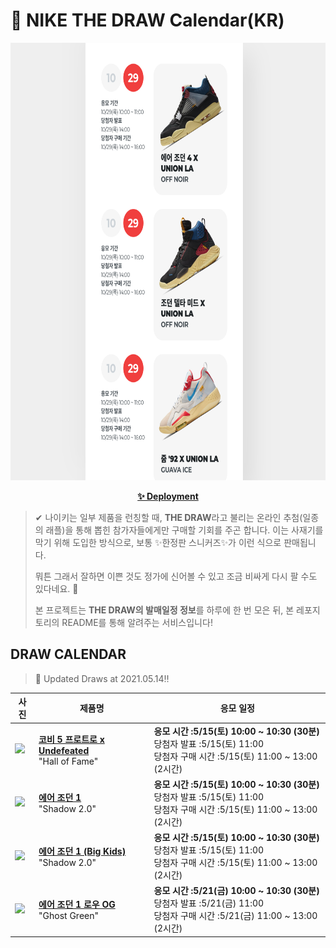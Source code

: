 # 👟 NIKE THE DRAW Calendar(KR)

<div align="center">
  <a href="https://junhoyeo.github.io/NIKE-THE-DRAW-Calendar/">
    <img src="./docs/images/preview.png" alt="Preview image of deployed application" height="700px" width="700px" />
  </a>
</div>

<p align="center">
  <a href="https://junhoyeo.github.io/NIKE-THE-DRAW-Calendar/index.html">
    <strong>✨ Deployment</strong>
  </a>
</p>

> ✔ 나이키는 일부 제품을 런칭할 때, **THE DRAW**라고 불리는 온라인 추첨(일종의 래플)을 통해 뽑힌 참가자들에게만 구매할 기회를 주곤 합니다. 이는 사재기를 막기 위해 도입한 방식으로, 보통 ✨한정판 스니커즈✨가 이런 식으로 판매됩니다.
>
> 뭐튼 그래서 잘하면 이쁜 것도 정가에 신어볼 수 있고 조금 비싸게 다시 팔 수도 있다네요. 🤭
>
> 본 프로젝트는 **THE DRAW의 발매일정 정보**를 하루에 한 번 모은 뒤, 본 레포지토리의 README를 통해 알려주는 서비스입니다!

## DRAW CALENDAR

<!-- DRAW CALENDAR: START -->

> 👟 Updated Draws at 2021.05.14‼️

| 사진 | 제품명 | 응모 일정 |
| --- | ---- | ------- |
| <img src="https://static-breeze.nike.co.kr/kr/ko_kr/cmsstatic/product/DA6809-700/64b94194-d4d0-43f2-8a5c-03b70f3feac3_primary.jpg?snkrBrowse" width="256" /> | <a href="https://www.nike.com/kr/launch/t/men/fw/basketball/DA6809-700/egxy24/kobe-v-protro-undftd"><strong>코비 5 프로트로 x Undefeated</strong><br /></a> "Hall of Fame" | <strong>응모 시간 :5/15(토) 10:00 ~ 10:30 (30분)</strong><br />당첨자 발표 :5/15(토) 11:00<br />당첨자 구매 시간 :5/15(토) 11:00 ~ 13:00 (2시간) |
| <img src="https://static-breeze.nike.co.kr/kr/ko_kr/cmsstatic/product/555088-035/f0c1ec83-b28c-4664-9856-0d35e6ccba13_primary.jpg?snkrBrowse" width="256" /> | <a href="https://www.nike.com/kr/launch/t/men/fw/basketball/555088-035/lghs63/air-jordan-1-retro-high-og"><strong>에어 조던 1</strong><br /></a> "Shadow 2.0" | <strong>응모 시간 :5/15(토) 10:00 ~ 10:30 (30분)</strong><br />당첨자 발표 :5/15(토) 11:00<br />당첨자 구매 시간 :5/15(토) 11:00 ~ 13:00 (2시간) |
| <img src="https://static-breeze.nike.co.kr/kr/ko_kr/cmsstatic/product/575441-035/20330730-edc6-4a24-bb29-ec972bd80093_primary.jpg?snkrBrowse" width="256" /> | <a href="https://www.nike.com/kr/launch/t/junior/fw/basketball/575441-035/dlgr84/air-jordan-1-retro-high-og-gs"><strong>에어 조던 1 (Big Kids)</strong><br /></a> "Shadow 2.0" | <strong>응모 시간 :5/15(토) 10:00 ~ 10:30 (30분)</strong><br />당첨자 발표 :5/15(토) 11:00<br />당첨자 구매 시간 :5/15(토) 11:00 ~ 13:00 (2시간) |
| <img src="https://static-breeze.nike.co.kr/kr/ko_kr/cmsstatic/product/DM7837-103/aaceb74a-50e2-4702-afc5-96f1136f915c_primary.jpg?snkrBrowse" width="256" /> | <a href="https://www.nike.com/kr/launch/t/men/fw/basketball/DM7837-103/cuwq65/air-jordan-1-low-og"><strong>에어 조던 1 로우 OG</strong><br /></a> "Ghost Green" | <strong>응모 시간 :5/21(금) 10:00 ~ 10:30 (30분)</strong><br />당첨자 발표 :5/21(금) 11:00<br />당첨자 구매 시간 :5/21(금) 11:00 ~ 13:00 (2시간) |

<!-- DRAW CALENDAR: END -->
